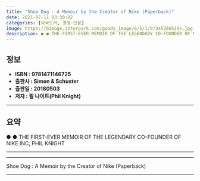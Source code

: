 ```yaml
---
title: "Shoe Dog : A Memoir by the Creator of Nike (Paperback)"
date: 2021-07-11 03:30:02
categories: [외국도서, 경영-인문]
image: https://bimage.interpark.com/goods_image/6/5/1/9/345266519s.jpg
description: ● ● THE FIRST-EVER MEMOIR OF THE LEGENDARY CO-FOUNDER OF NIKE INC, PHIL KNIGHT
---
```


## **정보**

- **ISBN : 9781471146725**
- **출판사 : Simon & Schuster**
- **출판일 : 20180503**
- **저자 : 필 나이트(Phil Knight)**

------



## **요약**

●  ●  THE FIRST-EVER MEMOIR OF THE LEGENDARY CO-FOUNDER OF NIKE INC, PHIL KNIGHT

------



------


Shoe Dog : A Memoir by the Creator of Nike (Paperback) 

------


